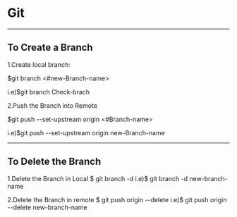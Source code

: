 # Git

-----------------------------------------------------
To Create a Branch
-----------------------------------------------------
1.Create local branch:

$git branch <#new-Branch-name>
  
i.e)$git branch Check-brach


2.Push the Branch into Remote

$git push --set-upstream origin <#Branch-name>

i.e)$git push --set-upstream origin new-Branch-name

------------------------------------------------------
To Delete the Branch
------------------------------------------------------
1.Delete the Branch in Local
$ git branch -d <branch-name>
i.e)$ git branch -d new-branch-name

2.Delete the Branch in remote
$ git push origin --delete <branch-name>
i.e)$ git push origin --delete new-branch-name
